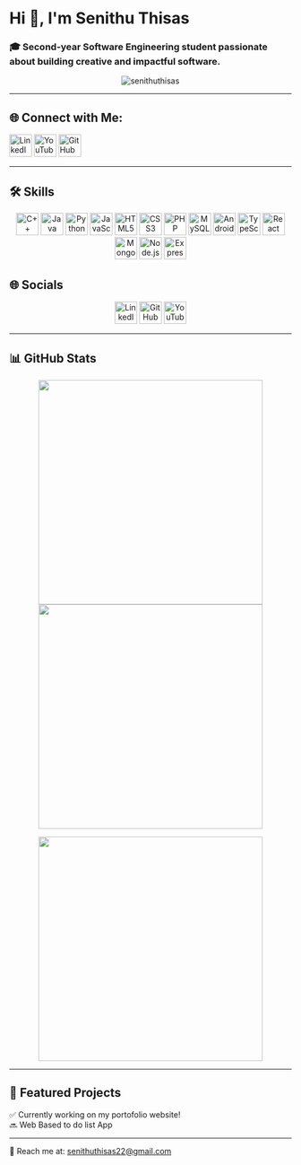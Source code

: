 # Hi 👋, I'm Senithu Thisas  

### 🎓 Second-year Software Engineering student passionate about building creative and impactful software.

<p align="center"> 
  <img src="https://komarev.com/ghpvc/?username=senithuthisas&label=Profile%20views&color=0e75b6&style=flat" alt="senithuthisas" /> 
</p>

---

## 🌐 Connect with Me:

<p align="center">
  
  <a href="https://www.linkedin.com/in/senithu-ekenayake-5a82b1262/" target="_blank"><img src="https://img.icons8.com/color/48/000000/linkedin.png" width="40" alt="LinkedIn"/></a>
  <a href="https://www.youtube.com/@SenithuThisas" target="_blank"><img src="https://img.icons8.com/color/48/000000/youtube-play.png" width="40" alt="YouTube"/></a>
  <a href="https://github.com/SenithuThisas" target="_blank"><img src="https://img.icons8.com/ios-filled/50/000000/github.png" width="40" alt="GitHub"/></a>
</p>

---

## 🛠️ Skills

<p align="center">
  <img src="https://img.icons8.com/color/48/c-plus-plus-logo.png" title="C++" width="40"/>
  <img src="https://img.icons8.com/color/48/java-coffee-cup-logo.png" title="Java" width="40"/>
  <img src="https://img.icons8.com/color/48/python.png" title="Python" width="40"/>
  <img src="https://img.icons8.com/color/48/javascript.png" title="JavaScript" width="40"/>
  <img src="https://img.icons8.com/color/48/html-5.png" title="HTML5" width="40"/>
  <img src="https://img.icons8.com/color/48/css3.png" title="CSS3" width="40"/>
  <img src="https://img.icons8.com/offices/48/php-logo.png" title="PHP" width="40"/>
  <img src="https://img.icons8.com/color/48/mysql-logo.png" title="MySQL" width="40"/>
  <img src="https://img.icons8.com/color/48/android-os.png" title="Android" width="40"/>
  <img src="https://img.icons8.com/color/48/typescript.png" title="TypeScript" width="40"/>
  <img src="https://img.icons8.com/officel/48/react.png" title="React" width="40"/>
  <img src="https://img.icons8.com/color/48/mongodb.png" title="MongoDB" width="40"/>
  <img src="https://img.icons8.com/color/48/nodejs.png" title="Node.js" width="40"/>
  <img src="https://img.icons8.com/ios/50/express-js.png" title="Express.js" width="40"/>
 </p>

## 🌐 Socials

<p align="center">
  <a href="https://www.linkedin.com/in/senithu-ekenayake-5a82b1262/" target="_blank"><img src="https://img.icons8.com/color/48/linkedin.png" title="LinkedIn" width="40"/></a>
  <a href="https://github.com/SenithuThisas" target="_blank"><img src="https://img.icons8.com/ios-filled/50/github.png" title="GitHub" width="40"/></a>
  <a href="https://www.youtube.com/@SenithuThisas" target="_blank"><img src="https://img.icons8.com/color/48/youtube-play.png" title="YouTube" width="40"/></a>
</p>

---

## 📊 GitHub Stats

<p align="center">
  <img src="https://github-readme-stats.vercel.app/api?username=senithuthisas&show_icons=true&theme=tokyonight" width="400"/>
  <img src="https://github-readme-stats.vercel.app/api/top-langs/?username=senithuthisas&layout=compact&theme=tokyonight" width="400"/>
</p>

<p align="center">
  <img src="https://github-readme-streak-stats.herokuapp.com/?user=senithuthisas&theme=tokyonight" width="400"/>
</p>

---

## 🌟 Featured Projects

✅ Currently working on my portofolio website! <br>
🔜 Web Based to do list App

---


📧 Reach me at: [senithuthisas22@gmail.com](mailto:senithuthisas22@gmail.com)
